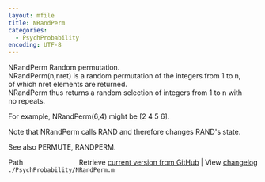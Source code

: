 ```yaml
---
layout: mfile
title: NRandPerm
categories:
  - PsychProbability
encoding: UTF-8
---
```


NRandPerm Random permutation.  
   NRandPerm(n,nret) is a random permutation of the integers from 1 to n,  
   of which nret elements are returned.  
   NRandPerm thus returns a random selection of integers from 1 to n with  
   no repeats.  

   For example, NRandPerm(6,4) might be [2 4 5 6].  

   Note that NRandPerm calls RAND and therefore changes RAND's state.  

   See also PERMUTE, RANDPERM.  


<div class="code_header" style="text-align:right;">
  <span style="float:left;">Path&nbsp;&nbsp;</span> <span class="counter">Retrieve <a href=
  "https://raw.github.com/Psychtoolbox-3/Psychtoolbox-3/beta/./PsychProbability/NRandPerm.m">current version from GitHub</a> | View <a href=
  "https://github.com/Psychtoolbox-3/Psychtoolbox-3/commits/beta/./PsychProbability/NRandPerm.m">changelog</a></span>
</div>
<div class="code">
  <code>./PsychProbability/NRandPerm.m</code>
</div>
